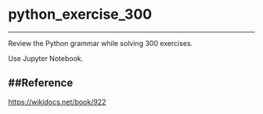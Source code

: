 python_exercise_300
===================

---

Review the Python grammar while solving 300 exercises.

Use Jupyter Notebook.

##Reference
-----------

https://wikidocs.net/book/922
